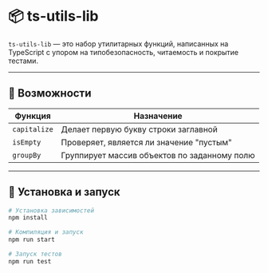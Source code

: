 # 📦 ts-utils-lib

`ts-utils-lib` — это набор утилитарных функций, написанных на TypeScript с упором на типобезопасность, читаемость и покрытие тестами.

---

## 🚀 Возможности

| Функция     | Назначение                                       |
|-------------|--------------------------------------------------|
| `capitalize` | Делает первую букву строки заглавной            |
| `isEmpty`    | Проверяет, является ли значение "пустым"        |
| `groupBy`    | Группирует массив объектов по заданному полю    |

---

## 🔧 Установка и запуск

```bash
# Установка зависимостей
npm install

# Компиляция и запуск
npm run start

# Запуск тестов
npm run test
